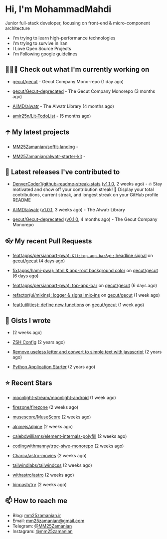 # Hi, I'm MohammadMahdi

Junior full-stack developer, focusing on front-end & micro-component architecture

- I'm trying to learn high-performance technologies
- I'm trying to survive in Iran
- I Love Open Source Projects
- I'm Following google guidelines

## 👨🏻‍💻 Check out what I'm currently working on



- [gecut/gecut](https://github.com/gecut/gecut) - Gecut Company Mono-repo (1 day ago)

- [gecut/Gecut-deprecated](https://github.com/gecut/Gecut-deprecated) - The Gecut Company Monorepo (3 months ago)

- [AliMD/alwatr](https://github.com/AliMD/alwatr) - The Alwatr Library (4 months ago)

- [amir25n/Lit-TodoList](https://github.com/amir25n/Lit-TodoList) -  (5 months ago)

## ☂️ My latest projects



- [MM25Zamanian/soffit-landing](https://github.com/MM25Zamanian/soffit-landing) - 

- [MM25Zamanian/alwatr-starter-kit](https://github.com/MM25Zamanian/alwatr-starter-kit) - 

## 🎉 Latest releases I've contributed to



- [DenverCoder1/github-readme-streak-stats](https://github.com/DenverCoder1/github-readme-streak-stats) ([v1.1.0](https://github.com/DenverCoder1/github-readme-streak-stats/releases/tag/v1.1.0), 2 weeks ago) - 🔥 Stay motivated and show off your contribution streak! 🌟 Display your total contributions, current streak, and longest streak on your GitHub profile README

- [AliMD/alwatr](https://github.com/AliMD/alwatr) ([v1.0.1](https://github.com/AliMD/alwatr/releases/tag/v1.0.1), 3 weeks ago) - The Alwatr Library

- [gecut/Gecut-deprecated](https://github.com/gecut/Gecut-deprecated) ([v0.1.0](https://github.com/gecut/Gecut-deprecated/releases/tag/v0.1.0), 4 months ago) - The Gecut Company Monorepo

## 👓 My recent Pull Requests



- [feat(apps/persianpart-pwa): `&lt;top-app-bar&gt;` headline signal](https://github.com/gecut/gecut/pull/275) on [gecut/gecut](https://github.com/gecut/gecut) (4 days ago)

- [fix(apps/hami-pwa): html &amp; app-root background color](https://github.com/gecut/gecut/pull/267) on [gecut/gecut](https://github.com/gecut/gecut) (6 days ago)

- [feat(apps/persianpart-pwa): top-app-bar](https://github.com/gecut/gecut/pull/266) on [gecut/gecut](https://github.com/gecut/gecut) (6 days ago)

- [refactor(ui/mixins): logger &amp; signal mix-ins](https://github.com/gecut/gecut/pull/265) on [gecut/gecut](https://github.com/gecut/gecut) (1 week ago)

- [feat(utilities): define new functions](https://github.com/gecut/gecut/pull/264) on [gecut/gecut](https://github.com/gecut/gecut) (1 week ago)

## 📓 Gists I wrote



- [](https://gist.github.com/6fa5e6dbc6fbe09398ad885d68200702) (2 weeks ago)

- [ZSH Config](https://gist.github.com/fc1960135cf54fd5fae966c637455ffe) (2 years ago)

- [Remove useless letter and convert to simple text with javascript](https://gist.github.com/2249ec3b4dfe1de7693d6412beeba5a0) (2 years ago)

- [Python Application Starter](https://gist.github.com/0d120f8dde7a95ad33bc1fa160975df6) (2 years ago)

## ⭐ Recent Stars



- [moonlight-stream/moonlight-android](https://github.com/moonlight-stream/moonlight-android) (1 week ago)

- [firezone/firezone](https://github.com/firezone/firezone) (2 weeks ago)

- [musescore/MuseScore](https://github.com/musescore/MuseScore) (2 weeks ago)

- [alpinejs/alpine](https://github.com/alpinejs/alpine) (2 weeks ago)

- [calebdwilliams/element-internals-polyfill](https://github.com/calebdwilliams/element-internals-polyfill) (2 weeks ago)

- [codingwithmanny/trpc-siwe-monorepo](https://github.com/codingwithmanny/trpc-siwe-monorepo) (2 weeks ago)

- [Charca/astro-movies](https://github.com/Charca/astro-movies) (2 weeks ago)

- [tailwindlabs/tailwindcss](https://github.com/tailwindlabs/tailwindcss) (2 weeks ago)

- [withastro/astro](https://github.com/withastro/astro) (2 weeks ago)

- [binpash/try](https://github.com/binpash/try) (2 weeks ago)

## 📫 How to reach me

- Blog: [mm25zamanian.ir](https://mm25zamanian.ir)
- Email: [mm25zamanian@gmail.com](mailto://mm25zamanian@gmail.com)
- Telegram: [@MM25Zamanian](https://t.me/MM25Zamanian)
- Instagram: [@mm25zamanian](https://instagram.com/mm25zamanian)
